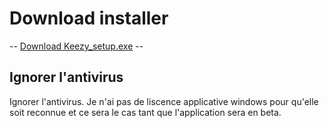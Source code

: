 # Download installer

-- [Download Keezy_setup.exe](https://github.com/celbax95/Keezy_Installer/raw/main/Keezy_setup.exe) --


## Ignorer l'antivirus

Ignorer l'antivirus. Je n'ai pas de liscence applicative windows pour qu'elle soit reconnue et ce sera le cas tant que l'application sera en beta.
